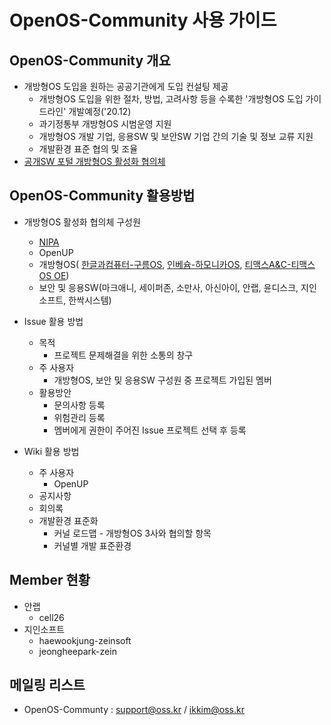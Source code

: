# OpenOS-Community 사용 가이드

## OpenOS-Community 개요

* 개방형OS 도입을 원하는 공공기관에게 도입 컨설팅 제공
   * 개방형OS 도입을 위한 절차, 방법, 고려사항 등을 수록한 '개방형OS 도입 가이드라인' 개발예정('20.12)
   * 과기정통부 개방형OS 시범운영 지원
   * 개방형OS 개발 기업, 응용SW 및 보안SW 기업 간의 기술 및 정보 교류 지원
   * 개발환경 표준 협의 및 조율
* [공개SW 포털 개방형OS 활성화 협의체](https://www.oss.kr/open_os)

## OpenOS-Community 활용방법

* 개방형OS 활성화 협의체 구성원
  * [NIPA](https://www.nipa.kr/)
  * OpenUP
  * 개방형OS( [한글과컴퓨터-구름OS](https://gooroom.kr/content/intro/), [인베슘-하모니카OS](https://hamonikr.org/), [티맥스A&C-티맥스OS OE](https://tmaxanc.com/#!/download/TmaxOSOE/intro))
  * 보안 및 응용SW(마크애니, 세이퍼존, 소만사, 아신아이, 안랩, 윤디스크, 지인소프트, 한싹시스템)
  
* Issue 활용 방법
  * 목적
    * 프로젝트 문제해결을 위한 소통의 창구
  * 주 사용자
    * 개방형OS, 보안 및 응용SW 구성원 중 프로젝트 가입된 멤버
  * 활용방안
    * 문의사항 등록
    * 위험관리 등록
    * 멤버에게 권한이 주어진 Issue 프로젝트 선택 후 등록
* Wiki 활용 방법
  * 주 사용자
    * OpenUP
  * 공지사항
  * 회의록 
  * 개발환경 표준화
    * 커널 로드맵 - 개방형OS 3사와 협의할 항목
    * 커널별 개발 표준환경
  
## Member 현황

* 안랩
  * cell26
* 지인소프트
  * haewookjung-zeinsoft
  * jeongheepark-zein


## 메일링 리스트

* OpenOS-Communty : support@oss.kr / ikkim@oss.kr

